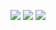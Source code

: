 <img
src="https://www.animatedimages.org/data/media/562/animated-line-image-0221.gif">
</picture>
<img src="https://i.ibb.co/x2rQ8fQ/tumblr-70982f14b110dc855c6f02f3ba85dc81-0bbbb8aa-1280.png">
</picture>
<img
src="https://www.animatedimages.org/data/media/562/animated-line-image-0143.gif">
</picture>
